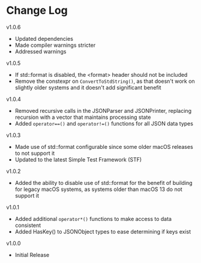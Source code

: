 # Change Log

v1.0.6

- Updated dependencies
- Made compiler warnings stricter
- Addressed warnings

v1.0.5

- If std::format is disabled, the \<format\> header should not be included
- Remove the constexpr on `ConvertToStdString()`, as that doesn't work on
  slightly older systems and it doesn't add significant benefit

v1.0.4

- Removed recursive calls in the JSONParser and JSONPrinter, replacing recursion
  with a vector that maintains processing state
- Added `operator==()` and `operator!=()` functions for all JSON data types

v1.0.3

- Made use of std::format configurable since some older macOS releases
  to not support it
- Updated to the latest Simple Test Framework (STF)

v1.0.2

- Added the ability to disable use of std::format for the benefit of building
  for legacy macOS systems, as systems older than macOS 13 do not support it

v1.0.1

- Added additional `operator*()` functions to make access to data consistent
- Added HasKey() to JSONObject types to ease determining if keys exist

v1.0.0

- Initial Release
